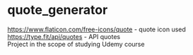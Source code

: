 # quote_generator

https://www.flaticon.com/free-icons/quote - quote icon used <br>
https://type.fit/api/quotes - API quotes <br>
Project in the scope of studying Udemy course
